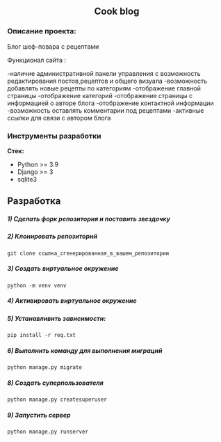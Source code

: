 <h2 align="center">Cook blog</h2>


### Описание проекта:
Блог шеф-повара с рецептами

Функционал сайта :

-наличие административной панели управления с возможность редактирования постов,рецептов и общего визуала
-возможность добавлять новые рецепты по категориям 
-отображение главной страницы
-отображение категорий
-отображение страницы с информацией о авторе блога
-отображение контактной информации 
-возможность оставлять комментарии под рецептами 
-активные ссылки для связи с автором блога


### Инструменты разработки

**Стек:**
- Python >= 3.9
- Django >= 3
- sqlite3

## Разработка

##### 1) Сделать форк репозитория и поставить звездочку

##### 2) Клонировать репозиторий

    git clone ссылка_сгенерированная_в_вашем_репозитории

##### 3) Создать виртуальное окружение

    python -m venv venv
    
##### 4) Активировать виртуальное окружение

##### 5) Устанавливить зависимости:

    pip install -r req.txt

##### 6) Выполнить команду для выполнения миграций

    python manage.py migrate
    
##### 8) Создать суперпользователя

    python manage.py createsuperuser
    
##### 9) Запустить сервер

    python manage.py runserver

